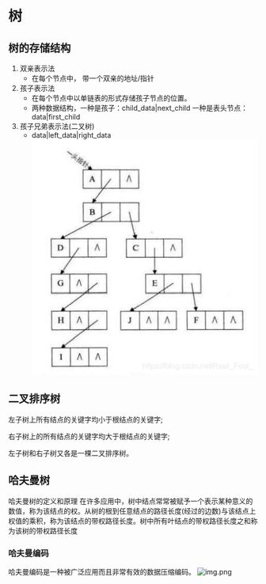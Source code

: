 # 树
## 树的存储结构
1. 双亲表示法
   - 在每个节点中， 带一个双亲的地址/指针
2. 孩子表示法
   - 在每个节点中以单链表的形式存储孩子节点的位置。
   - 两种数据结构，一种是孩子：child_data|next_child 一种是表头节点：data|first_child
3. 孩子兄弟表示法(二叉树)
   - data|left_data|right_data
   ![img.png](img/img.png)

## 二叉排序树
左子树上所有结点的关键字均小于根结点的关键字;

右子树上的所有结点的关键字均大于根结点的关键字;

左子树和右子树又各是一棵二叉排序树。

## 哈夫曼树
哈夫曼树的定义和原理
在许多应用中，树中结点常常被赋予一个表示某种意义的数值，称为该结点的权。从树的根到任意结点的路径长度(经过的边数)与该结点上权值的乘积，称为该结点的带权路径长度。树中所有叶结点的带权路径长度之和称为该树的带权路径长度

### 哈夫曼编码
哈夫曼编码是一种被广泛应用而且非常有效的数据压缩编码。
![img.png](img_1/img_1.png)